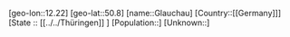 ﻿---
location: [50.8,12.22]
mapzoom: [7,12] 
mapmarker: city 
type: City
tags:
- geo/City


SpocWebEntityId: 30470
isDeleted: false
confidential: public

---
[geo-lon::12.22]
[geo-lat::50.8]
[name::Glauchau]
[Country::[[Germany]]]
[State :: [[../../Thüringen]] ]
[Population::]
[Unknown::]

